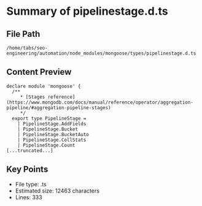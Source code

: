 # Summary of pipelinestage.d.ts
  
## File Path
`/home/tabs/seo-engineering/automation/node_modules/mongoose/types/pipelinestage.d.ts`

## Content Preview
```
declare module 'mongoose' {
  /**
     * [Stages reference](https://www.mongodb.com/docs/manual/reference/operator/aggregation-pipeline/#aggregation-pipeline-stages)
     */
  export type PipelineStage =
    | PipelineStage.AddFields
    | PipelineStage.Bucket
    | PipelineStage.BucketAuto
    | PipelineStage.CollStats
    | PipelineStage.Count
[...truncated...]
```

## Key Points
- File type: .ts
- Estimated size: 12463 characters
- Lines: 333
